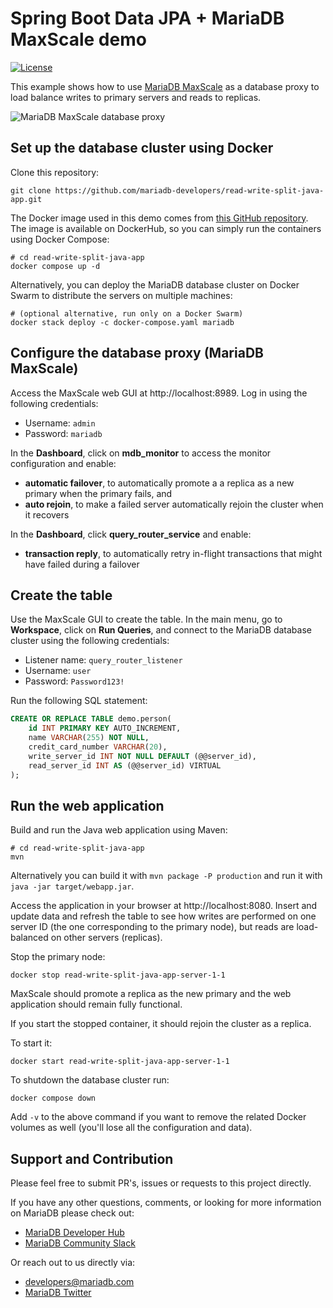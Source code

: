 # Spring Boot Data JPA + MariaDB MaxScale demo

[![License](https://img.shields.io/badge/License-MIT-blue.svg?style=plastic)](https://opensource.org/licenses/MIT)

This example shows how to use [MariaDB MaxScale](https://mariadb.com/docs/products/mariadb-maxscale/) as a database proxy to load balance writes to
primary servers and reads to replicas.

![MariaDB MaxScale database proxy](https://repository-images.githubusercontent.com/558545499/2696d4ed-f270-4ef5-9c97-7516e7ac6f2c)

## Set up the database cluster using Docker

Clone this repository:

```shell
git clone https://github.com/mariadb-developers/read-write-split-java-app.git
```

The Docker image used in this demo comes from [this GitHub repository](https://github.com/alejandro-du/mariadb-docker-deployments.git). The image is available on DockerHub, so you can simply run the containers using Docker Compose:

```shell
# cd read-write-split-java-app
docker compose up -d
```

Alternatively, you can deploy the MariaDB database cluster on Docker Swarm to distribute the servers on multiple machines:

```shell
# (optional alternative, run only on a Docker Swarm)
docker stack deploy -c docker-compose.yaml mariadb
```

## Configure the database proxy (MariaDB MaxScale)

Access the MaxScale web GUI at http://localhost:8989. Log in using the following credentials:

* Username: `admin`
* Password: `mariadb`

In the **Dashboard**, click on **mdb_monitor** to access the monitor configuration and enable:

 * **automatic failover**, to automatically promote a a replica as a new primary when the primary fails, and
 * **auto rejoin**, to make a failed server automatically rejoin the cluster when it recovers

In the **Dashboard**, click **query_router_service** and enable:

 * **transaction reply**, to automatically retry in-flight transactions that might have failed during a failover

## Create the table

Use the MaxScale GUI to create the table. In the main menu, go to **Workspace**, click on **Run Queries**, and connect to the MariaDB database cluster using the following credentials:

* Listener name: `query_router_listener`
* Username: `user`
* Password: `Password123!`

Run the following SQL statement:

```sql
CREATE OR REPLACE TABLE demo.person(
    id INT PRIMARY KEY AUTO_INCREMENT,
    name VARCHAR(255) NOT NULL,
    credit_card_number VARCHAR(20),
    write_server_id INT NOT NULL DEFAULT (@@server_id),
    read_server_id INT AS (@@server_id) VIRTUAL
);
```

## Run the web application

Build and run the Java web application using Maven:

```shell
# cd read-write-split-java-app
mvn
```

Alternatively you can build it with `mvn package -P production` and run it with `java -jar target/webapp.jar`.

Access the application in your browser at http://localhost:8080. Insert and update data and refresh the table to see how writes are performed on one server ID (the one corresponding to the primary node), but reads are load-balanced on other servers (replicas).

Stop the primary node:

```shell
docker stop read-write-split-java-app-server-1-1
```

MaxScale should promote a replica as the new primary and the web application should remain fully functional.

If you start the stopped container, it should rejoin the cluster as a replica.

To start it:

```shell
docker start read-write-split-java-app-server-1-1
```

To shutdown the database cluster run:

```shell
docker compose down
```

Add `-v` to the above command if you want to remove the related Docker volumes as well (you'll lose all the configuration and data).

## Support and Contribution

Please feel free to submit PR's, issues or requests to this project
directly.

If you have any other questions, comments, or looking for more information
on MariaDB please check out:

* [MariaDB Developer Hub](https://mariadb.com/developers)
* [MariaDB Community Slack](https://r.mariadb.com/join-community-slack)

Or reach out to us directly via:

* [developers@mariadb.com](mailto:developers@mariadb.com)
* [MariaDB Twitter](https://twitter.com/mariadb)
